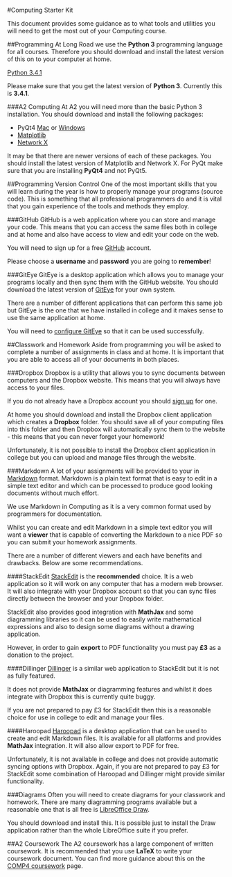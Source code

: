 #Computing Starter Kit

This document provides some guidance as to what tools and utilities you will need to get the most out of your Computing course.

##Programming
At Long Road we use the **Python 3** programming language for all courses. Therefore you should download and install the latest version of this on to your computer at home.

[Python 3.4.1](https://www.python.org/downloads/)

Please make sure that you get the latest version of **Python 3**. Currently this is **3.4.1**.

###A2 Computing
At A2 you will need more than the basic Python 3 installation. You should download and install the following packages:

- PyQt4 [Mac](http://www.pythonschool.net/mac_pyqt/) or [Windows](http://www.pythonschool.net/pyqt_windows/)
- [Matplotlib](https://github.com/MrAGi/PythonNextSteps/blob/master/installing.md#matplotlib)
- [Network X](https://github.com/MrAGi/PythonNextSteps/blob/master/installing.md#network-x)

It may be that there are newer versions of each of these packages. You should install the latest version of Matplotlib and Network X. For PyQt make sure that you are installing **PyQt4** and not PyQt5.

##Programming Version Control
One of the most important skills that you will learn during the year is how to properly manage your programs (source code). This is something that all professional programmers do and it is vital that you gain experience of the tools and methods they employ.

###GitHub
GitHub is a web application where you can store and manage your code. This means that you can access the same files both in college and at home and also have access to view and edit your code on the web.

You will need to sign up for a free [GitHub](http://www.github.com) account.

Please choose a **username** and **password** you are going to **remember**!

###GitEye
GitEye is a desktop application which allows you to manage your programs locally and then sync them with the GitHub website. You should download the latest version of [GitEye](http://www.collab.net/giteyeapp) for your own system.

There are a number of different applications that can perform this same job but GitEye is the one that we have installed in college and it makes sense to use the same application at home.

You will need to [configure GitEye](giteyeguide.md) so that it can be used successfully.

##Classwork and Homework
Aside from programming you will be asked to complete a number of assignments in class and at home. It is important that you are able to access all of your documents in both places.

###Dropbox
Dropbox is a utility that allows you to sync documents between computers and the Dropbox website. This means that you will always have access to your files.

If you do not already have a Dropbox account you should [sign up](http://www.dropbox.com) for one.

At home you should download and install the Dropbox client application which creates a **Dropbox** folder. You should save all of your computing files into this folder and then Dropbox will automatically sync them to the website - this means that you can never forget your homework!

Unfortunately, it is not possible to install the Dropbox client application in college but you can upload and manage files through the website.

###Markdown
A lot of your assignments will be provided to your in [Markdown](http://daringfireball.net/projects/markdown/syntax) format. Markdown is a plain text format that is easy to edit in a simple text editor and which can be processed to produce good looking documents without much effort.

We use Markdown in Computing as it is a very common format used by programmers for documentation.

Whilst you can create and edit Markdown in a simple text editor you will want a **viewer** that is capable of converting the Markdown to a nice PDF so you can submit your homework assignments.

There are a number of different viewers and each have benefits and drawbacks. Below are some recommendations.

####StackEdit
[StackEdit](http://stackedit.io) is the **recommended** choice. It is a web application so it will work on any computer that has a modern web browser. It will also integrate with your Dropbox account so that you can sync files directly between the browser and your Dropbox folder.

StackEdit also provides good integration with **MathJax** and some diagramming libraries so it can be used to easily write mathematical expressions and also to design some diagrams without a drawing application.

However, in order to gain **export** to PDF functionality you must pay **£3** as a donation to the project.

####Dillinger
[Dillinger](http://dillinger.io) is a similar web application to StackEdit but it is not as fully featured.

It does not provide **MathJax** or diagramming features and whilst it does integrate with Dropbox this is currently quite buggy.

If you are not prepared to pay £3 for StackEdit then this is a reasonable choice for use in college to edit and manage your files.

####Haroopad
[Haroopad](http://pad.haroopress.com/) is a desktop application that can be used to create and edit Markdown files. It is available for all platforms and provides **MathJax** integration. It will also allow export to PDF for free.

Unfortunately, it is not available in college and does not provide automatic syncing options with Dropbox. Again, if you are not prepared to pay £3 for StackEdit some combination of Haroopad and Dillinger might provide similar functionality.

###Diagrams
Often you will need to create diagrams for your classwork and homework. There are many diagramming programs available but a reasonable one that is all free is [LibreOffice Draw](http://www.libreoffice.org/discover/draw/).

You should download and install this. It is possible just to install the Draw application rather than the whole LibreOffice suite if you prefer.

##A2 Coursework
The A2 coursework has a large component of written coursework. It is recommended that you use **LaTeX** to write your coursework document. You can find more guidance about this on the [COMP4 coursework](https://github.com/longroadcomputing/COMP4Coursework) page.







